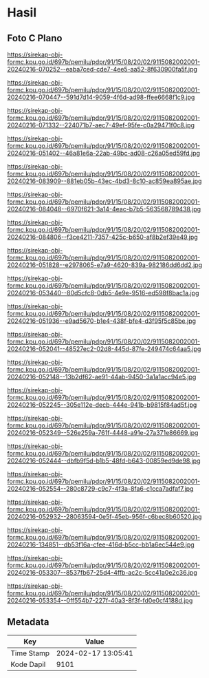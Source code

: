 # Hasil

## Foto C Plano

https://sirekap-obj-formc.kpu.go.id/697b/pemilu/pdpr/91/15/08/20/02/9115082002001-20240216-070252--eaba7ced-cde7-4ee5-aa52-8f630900fa5f.jpg

https://sirekap-obj-formc.kpu.go.id/697b/pemilu/pdpr/91/15/08/20/02/9115082002001-20240216-070447--591d7d14-9059-4f6d-ad98-ffee6668f1c9.jpg

https://sirekap-obj-formc.kpu.go.id/697b/pemilu/pdpr/91/15/08/20/02/9115082002001-20240216-071332--224071b7-aec7-49ef-95fe-c0a29471f0c8.jpg

https://sirekap-obj-formc.kpu.go.id/697b/pemilu/pdpr/91/15/08/20/02/9115082002001-20240216-051402--46a81e6a-22ab-49bc-ad08-c26a05ed59fd.jpg

https://sirekap-obj-formc.kpu.go.id/697b/pemilu/pdpr/91/15/08/20/02/9115082002001-20240216-083909--881eb05b-43ec-4bd3-8c10-ac859ea895ae.jpg

https://sirekap-obj-formc.kpu.go.id/697b/pemilu/pdpr/91/15/08/20/02/9115082002001-20240216-084048--6970f621-3a14-4eac-b7b5-563568789438.jpg

https://sirekap-obj-formc.kpu.go.id/697b/pemilu/pdpr/91/15/08/20/02/9115082002001-20240216-084806--f3ce4211-7357-425c-b650-af8b2ef39e49.jpg

https://sirekap-obj-formc.kpu.go.id/697b/pemilu/pdpr/91/15/08/20/02/9115082002001-20240216-051828--e2978065-e7a9-4620-839a-982186dd6dd2.jpg

https://sirekap-obj-formc.kpu.go.id/697b/pemilu/pdpr/91/15/08/20/02/9115082002001-20240216-053440--80d5cfc8-0db5-4e9e-9516-ed598f8bac1a.jpg

https://sirekap-obj-formc.kpu.go.id/697b/pemilu/pdpr/91/15/08/20/02/9115082002001-20240216-051936--e9ad5670-b1e4-438f-bfe4-d3f95f5c85be.jpg

https://sirekap-obj-formc.kpu.go.id/697b/pemilu/pdpr/91/15/08/20/02/9115082002001-20240216-052041--48527ec2-02d8-445d-87fe-249474c64aa5.jpg

https://sirekap-obj-formc.kpu.go.id/697b/pemilu/pdpr/91/15/08/20/02/9115082002001-20240216-052148--13b2df62-ae91-44ab-9450-3a1a1acc94e5.jpg

https://sirekap-obj-formc.kpu.go.id/697b/pemilu/pdpr/91/15/08/20/02/9115082002001-20240216-052245--305e112e-decb-444e-941b-b9815f84ad5f.jpg

https://sirekap-obj-formc.kpu.go.id/697b/pemilu/pdpr/91/15/08/20/02/9115082002001-20240216-052349--526e259a-761f-4448-a91e-27a371e86669.jpg

https://sirekap-obj-formc.kpu.go.id/697b/pemilu/pdpr/91/15/08/20/02/9115082002001-20240216-052444--dbfb9f5d-b1b5-48fd-b643-00859ed9de98.jpg

https://sirekap-obj-formc.kpu.go.id/697b/pemilu/pdpr/91/15/08/20/02/9115082002001-20240216-052554--280c8729-c9c7-4f3a-8fa6-c1cca7adfaf7.jpg

https://sirekap-obj-formc.kpu.go.id/697b/pemilu/pdpr/91/15/08/20/02/9115082002001-20240216-052932--28063594-0e5f-45eb-956f-c6bec8b60520.jpg

https://sirekap-obj-formc.kpu.go.id/697b/pemilu/pdpr/91/15/08/20/02/9115082002001-20240216-134851--db53f16a-cfee-416d-b5cc-bb1a6ec544e9.jpg

https://sirekap-obj-formc.kpu.go.id/697b/pemilu/pdpr/91/15/08/20/02/9115082002001-20240216-053307--8537fb67-25d4-4ffb-ac2c-5cc41a0e2c36.jpg

https://sirekap-obj-formc.kpu.go.id/697b/pemilu/pdpr/91/15/08/20/02/9115082002001-20240216-053354--0ff554b7-227f-40a3-8f3f-fd0e0cf4188d.jpg


## Metadata

| Key        | Value               |
| ---------- | ------------------- |
| Time Stamp | 2024-02-17 13:05:41 |
| Kode Dapil | 9101                |



